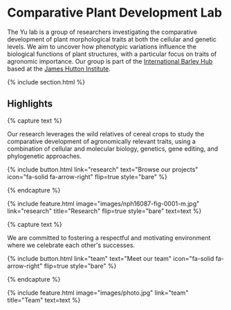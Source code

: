 ---
---

# **Comparative Plant Development Lab**

The Yu lab is a group of researchers investigating the comparative development of plant morphological traits at both the cellular and genetic levels. We aim to uncover how phenotypic variations influence the biological functions of plant structures, with a particular focus on traits of agronomic importance. Our group is part of the [International Barley Hub](https://barleyhub.org/) based at the [James Hutton Institute](https://www.hutton.ac.uk).  


{% include section.html %}

## Highlights

{% capture text %}

Our research leverages the wild relatives of cereal crops to study the comparative development of agronomically relevant traits, using a combination of cellular and molecular biology, genetics, gene editing, and phylogenetic approaches.

{%
  include button.html
  link="research"
  text="Browse our projects"
  icon="fa-solid fa-arrow-right"
  flip=true
  style="bare"
%}

{% endcapture %}

{%
  include feature.html
  image="images/nph16087-fig-0001-m.jpg"
  link="research"
  title="Research"
  flip=true
  style="bare"
  text=text
%}

{% capture text %}

We are committed to fostering a respectful and motivating environment where we celebrate each other's successes.

{%
  include button.html
  link="team"
  text="Meet our team"
  icon="fa-solid fa-arrow-right"
  flip=true
  style="bare"
%}

{% endcapture %}

{%
  include feature.html
  image="images/photo.jpg"
  link="team"
  title="Team"
  text=text
%}
